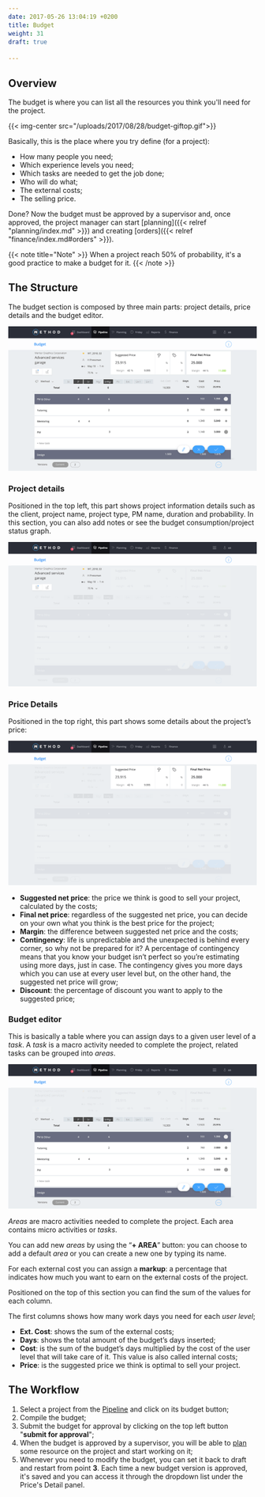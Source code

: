 ```yaml
---
date: 2017-05-26 13:04:19 +0200
title: Budget
weight: 31
draft: true

---
```

## Overview

The budget is where you can list all the resources you think you'll need for the project.

{{< img-center src="/uploads/2017/08/28/budget-giftop.gif">}}

Basically, this is the place where you try define (for a project):

* How many people you need;
* Which experience levels you need;
* Which tasks are needed to get the job done;
* Who will do what;
* The external costs;
* The selling price.

Done? Now the budget must be approved by a supervisor and, once approved, the project manager can start \[planning\]({{< relref "planning/index.md" >}}) and creating \[orders\]({{< relref "finance/index.md#orders" >}}).

{{< note title="Note" >}}
When a project reach 50% of probability, it's a good practice to make a budget for it.
{{< /note >}}

## The Structure

The budget section is composed by three main parts: project details, price details and the budget editor.

![](/uploads/2018/05/21/budget_mockup_8.png)

### **Project details**

Positioned in the top left, this part shows project information details such as the client, project name, project type, PM name, duration and probability. In this section, you can also add notes or see the budget consumption/project status graph.

![](/uploads/2018/05/21/budget_mockup_info.png)

### **Price Details**

Positioned in the top right, this part shows some details about the project’s price:

![](/uploads/2018/05/21/budget_mockup_prices.png)

* **Suggested net price**: the price we think is good to sell your project, calculated by the costs;
* **Final net price**: regardless of the suggested net price, you can decide on your own what you think is the best price for the project;
* **Margin**: the difference between suggested net price and the costs;
* **Contingency**: life is unpredictable and the unexpected is behind every corner, so why not be prepared for it? A percentage of contingency means that you know your budget isn’t perfect so you’re estimating using more days, just in case. The contingency gives you more days which you can use at every user level but, on the other hand, the suggested net price will grow;
* **Discount**: the percentage of discount you want to apply to the suggested price;

### Budget editor

This is basically a table where you can assign days to a given user level of a _task_. A _task_ is a macro activity needed to complete the project, related tasks can be grouped into _areas_.

![](/uploads/2018/05/21/budget_mockup_editor.png)

_Areas_ are macro activities needed to complete the project. Each area contains micro activities or _tasks_.

You can add new _areas_ by using the “**+ AREA**” button: you can choose to add a default _area_ or you can create a new one by typing its name.

For each external cost you can assign a **markup**: a percentage that indicates how much you want to earn on the external costs of the project.

Positioned on the top of this section you can find the sum of the values for each column.

The first columns shows how many work days you need for each _user level_;

* **Ext. Cost**: shows the sum of the external costs;
* **Days**: shows the total amount of the budget’s days inserted;
* **Cost**: is the sum of the budget’s days multiplied by the cost of the user level that will take care of it. This value is also called internal costs;
* **Price**: is the suggested price we think is optimal to sell your project.

## The Workflow

1. Select a project from the [Pipeline](/pipeline/index/) and click on its budget button;
2. Compile the budget;
3. Submit the budget for approval by clicking on the top left button "**submit for approval**";
4. When the budget is approved by a supervisor, you will be able to [plan](/planning/index/) some resource on the project and start working on it;
5. Whenever you need to modify the budget, you can set it back to draft and restart from point **3**. Each time a new budget version is approved, it's saved and you can access it through the dropdown list under the Price's Detail panel.